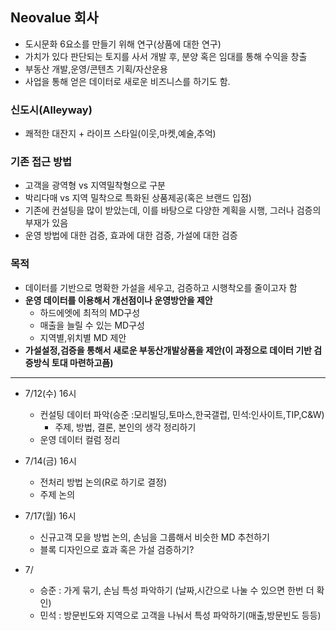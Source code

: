 ## Neovalue 회사
- 도시문화 6요소를 만들기 위해 연구(상품에 대한 연구)
- 가치가 있다 판단되는 토지를 사서 개발 후, 분양 혹은 임대를 통해 수익을 창출
- 부동산 개발,운영/콘텐츠 기획/자산운용
- 사업을 통해 얻은 데이터로 새로운 비즈니스를 하기도 함.


### 신도시(Alleyway)
- 쾌적한 대잔지 + 라이프 스타일(이웃,마켓,예술,추억)

### 기존 접근 방법
- 고객을 광역형 vs 지역밀착형으로 구분
- 박리다매 vs 지역 밀착으로 특화된 상품제공(혹은 브랜드 입점)
- 기존에 컨설팅을 많이 받았는데, 이를 바탕으로 다양한 계획을 시행, 그러나 검증의 부재가 있음
- 운영 방법에 대한 검증, 효과에 대한 검증, 가설에 대한 검증

### 목적
- 데이터를 기반으로 명확한 가설을 세우고, 검증하고 시행착오를 줄이고자 함
- **운영 데이터를 이용해서 개선점이나 운영방안을 제안**
  * 하드에엣에 최적의  MD구성
  * 매출을 늘릴 수 있는 MD구성
  * 지역별,위치별 MD 제안
- **가설설정,검증을 통해서 새로운 부동산개발상품을 제안(이 과정으로 데이터 기반 검증방식 토대 마련하고픔)**

-------
- 7/12(수) 16시
  * 컨설팅 데이터 파악(승준 :모리빌딩,토마스,한국갤럽, 민석:인사이트,TIP,C&W)
    * 주제, 방법, 결론, 본인의 생각 정리하기
  * 운영 데이터 컬럼 정리

- 7/14(금) 16시
  * 전처리 방법 논의(R로 하기로 결정)
  * 주제 논의
- 7/17(월) 16시
  * 신규고객 모을 방법 논의, 손님을 그룹해서 비슷한 MD 추천하기
  * 블록 디자인으로 효과 혹은 가설 검증하기?
 
- 7/
  * 승준 : 가게 묶기, 손님 특성 파악하기 (날짜,시간으로 나눌 수 있으면 한번 더 확인)
  * 민석 : 방문빈도와 지역으로 고객을 나눠서 특성 파악하기(매출,방문빈도 등등)
  
